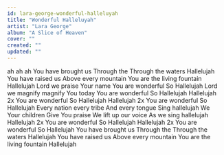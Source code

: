 ```yaml
---
id: lara-george-wonderful-halleluyah
title: "Wonderful Halleluyah"
artist: "Lara George"
album: "A Slice of Heaven"
cover: ""
created: ""
updated: ""
---
```


ah ah ah
You have brought us
Through the 
Through the waters
Hallelujah
You have raised us
Above every mountain
You are the living fountain
Hallelujah
Lord we praise Your name
You are wonderful
So Hallelujah
Lord we magnify magnify You today
You are wonderful
So Hallelujah
Hallelujah 2x
You are wonderful
So Hallelujah
Hallelujah 2x
You are wonderful
So Hallelujah
Every nation every tribe
And every tongue
Sing hallelujah
We Your children
Give You praise
We lift up our voice
As we sing hallelujah
Hallelujah 2x
You are wonderful
So Hallelujah
Hallelujah 2x
You are wonderful
So Hallelujah
You have brought us
Through the 
Through the waters
Hallelujah
You have raised us
Above every mountain
You are the living fountain
Hallelujah
